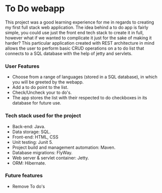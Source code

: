 # To Do webapp

This project was a good learning experience for me in regards to creating my first full stack web application. The idea behind a to do app is fairly simple, you could use just the front end tech stack to create it in full, however what if we wanted to complicate it just for the sake of making it harder? This particular application created with REST architecture in mind allows the user to perform basic CRUD operations on a to do list that connects to a SQL database with the help of jetty and servlets. 

### User Features
- Choose from a range of languages (stored in a SQL database), in which you will be greeted by the webapp.
- Add a to do point to the list.
- Check/Uncheck your to do's.
- The app stores the list with their respected to do checkboxes in its database for future use.

### Tech stack used for the project
- Back-end: Java.
- Data storage: SQL.
- Front-end: HTML, CSS
- Unit testing: Junit 5.
- Project build and management automation: Maven.
- Database migrations: FlyWay.
- Web server & servlet container: Jetty.
- ORM: Hibernate.

### Future features
- Remove To do's

